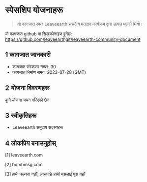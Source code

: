 # स्पेसशिप योजनाहरू

>यो कागजात स्वतः Leaveearth संसदीय मतदान कार्यक्रम द्वारा उत्पन्न भएको थियो।

यो कागजात github मा सिङ्क्रोनाइज हुनेछ: https://github.com/leaveearthgit/leaveearth-community-document

## 1 कागजात जानकारी

- कागजात संस्करण नम्बर: 30
- कागजात निर्माण समय: 2023-07-28 (GMT)

## 2 योजना विवरणहरू

कुनै योजना चयन गरिएको छैन

## 3 स्वीकृतिहरू
* Leaveearth समुदाय सदस्यहरू

## 4 लोकप्रिय बनाउनुहोस्
[1] leaveearth.com

[2] bombmsg.com

[3] हामी कल्पना गर्छौं, त्यसपछि हामी यसलाई पूरा गर्छौं